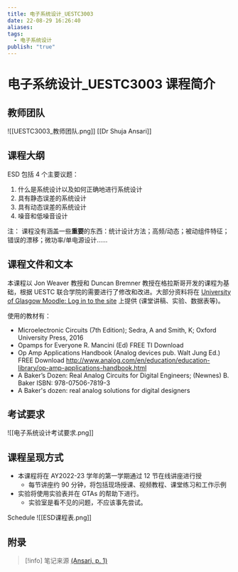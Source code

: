 ```yaml
---
title: 电子系统设计_UESTC3003
date: 22-08-29 16:26:40
aliases: 
tags:
  - 电子系统设计
publish: "true"
---
```


# 电子系统设计_UESTC3003 课程简介

## 教师团队
![[UESTC3003_教师团队.png]]
[[Dr Shuja Ansari]]

## 课程大纲
ESD 包括 4 个主要议题：
1. 什么是系统设计以及如何正确地进行系统设计
2. 具有静态误差的系统设计
3. 具有动态误差的系统设计
4. 噪音和低噪音设计

注：
课程没有涵盖一些**重要**的东西：统计设计方法；高频/动态；被动组件特征；错误的漂移；微功率/单电源设计......

## 课程文件和文本
本课程以 Jon Weaver 教授和 Duncan Bremner 教授在格拉斯哥开发的课程为基础，根据 UESTC 联合学院的需要进行了修改和改进。大部分资料将在 [University of Glasgow Moodle: Log in to the site](https://moodle.gla.ac.uk/course/view.php?id=34346) 上提供 (课堂讲稿、实验、数据表等)。

使用的教材有：
- Microelectronic Circuits (7th Edition); Sedra, A and Smith, K; Oxford University Press, 2016
- Opamps for Everyone R. Mancini (Ed) FREE TI Download
- Op Amp Applications Handbook (Analog devices pub. Walt Jung Ed.) FREE Download http://www.analog.com/en/education/education-library/op-amp-applications-handbook.html 
- A Baker’s Dozen: Real Analog Circuits for Digital Engineers; (Newnes) B. Baker ISBN: 978-07506-7819-3
- A Baker's dozen: real analog solutions for digital designers

## 考试要求
![[电子系统设计考试要求.png]]

## 课程呈现方式
- 本课程将在 AY2022-23 学年的第一学期通过 12 节在线讲座进行授
	- 每节讲座约 90 分钟，将包括现场授课、视频教程、课堂练习和工作示例
- 实验将使用实验表并在 GTAs 的帮助下进行。
	- 实验室是看不见的问题，不应该事先尝试。

Schedule
![[ESD课程表.png]]


## 附录
> [!info] 笔记来源
> [(Ansari, p. 1)](zotero://open-pdf/library/items/IZAFQTEI?page=1&annotation=G3LM7BQC) 

